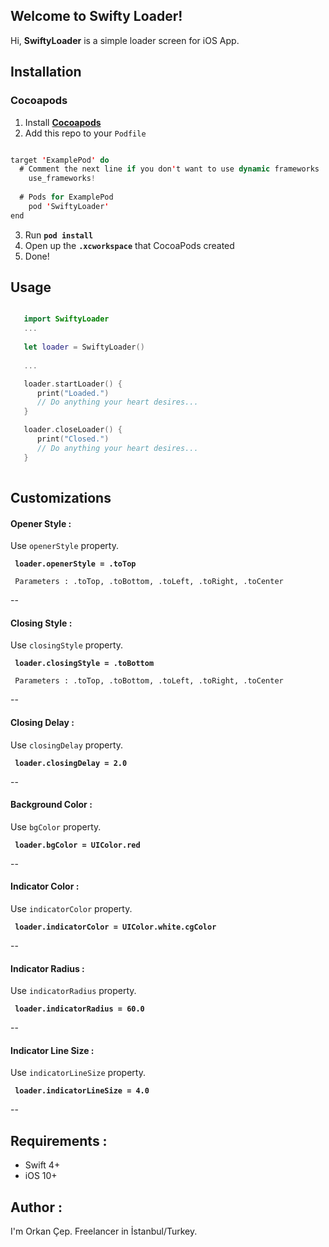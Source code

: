 ## Welcome to Swifty Loader!
Hi, **SwiftyLoader** is a simple loader screen for iOS App.


## Installation

### Cocoapods
1. Install **[Cocoapods](https://cocoapods.org)**
2. Add this repo to your `Podfile`
```swift

target 'ExamplePod' do
  # Comment the next line if you don't want to use dynamic frameworks
    use_frameworks!
  
  # Pods for ExamplePod
    pod 'SwiftyLoader'
end

```
3. Run **`pod install`**
4. Open up the **`.xcworkspace`** that CocoaPods created
5. Done!

## Usage
```swift

   import SwiftyLoader
   ...
   
   let loader = SwiftyLoader()
   
   ...

   loader.startLoader() {
      print("Loaded.")
      // Do anything your heart desires...
   }

   loader.closeLoader() {
      print("Closed.")
      // Do anything your heart desires...
   }
   
```

## Customizations
#### Opener Style :

Use `openerStyle` property.

**`  loader.openerStyle = .toTop  `**

	 Parameters : .toTop, .toBottom, .toLeft, .toRight, .toCenter

--

#### Closing Style :

Use `closingStyle` property.

**`  loader.closingStyle = .toBottom  `**

	 Parameters : .toTop, .toBottom, .toLeft, .toRight, .toCenter
--

#### Closing  Delay :

Use `closingDelay` property.

**`  loader.closingDelay = 2.0  `**

--

#### Background Color :

Use `bgColor` property.

**`  loader.bgColor = UIColor.red  `**

--

#### Indicator Color :

Use `indicatorColor` property.

**`  loader.indicatorColor = UIColor.white.cgColor  `**

--

#### Indicator Radius :

Use `indicatorRadius` property.

**`  loader.indicatorRadius = 60.0  `**

--

#### Indicator Line Size :

Use `indicatorLineSize` property.

**`  loader.indicatorLineSize = 4.0  `**

--

## Requirements :
 - Swift 4+
 - iOS 10+

## Author :

I'm Orkan Çep. Freelancer in İstanbul/Turkey.
